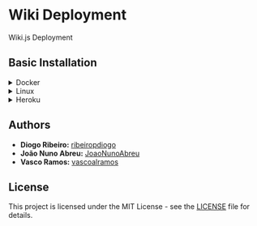 # Wiki Deployment
Wiki.js Deployment

## Basic Installation
<details>
  <summary>Docker</summary>
  
  ## Heading
  1. A numbered
  2. list
     * With some
     * Sub bullets
</details>

<details>
  <summary>Linux</summary>
  
  ### Install PostgreSQL 12
  - Update and install PostgreSQL: `sudo apt update && sudo apt install -y postgresql postgresql-contrib`
  - Create PostgreSQL user: `sudo -u postgres createuser wikijs`
  - Create DB: `sudo -u postgres createdb wiki`
  - Update PostgreSQL user with password: `sudo -u postgres psql -c "ALTER USER wikijs WITH ENCRYPTED PASSWORD 'wikijsrocks'"`
  - Add user access to DB: `sudo -u postgres psql -c "GRANT ALL PRIVILEGES ON DATABASE wiki to wikijs"`
  
  ### Run Wiki.js Server
  Run: `node server`
  
  ### [Optional] Run Wiki.js Server as Service
  - Update user config: `vim wiki.service`
  - Create Service specification: `sudo bash -c 'cat wiki.service > /etc/systemd/system/wiki.service'`
  - Reload systemd: `sudo systemctl reload-daemon`
  - Run the service: `sudo systemctl start wiki`
  - Check Wiki.js service status: `sudo systemtctl status wiki` or see logs with `journalctl -u wiki`
  
  ### Open Wiki.js
  Browse to `http://YOUR-SERVER-IP:3000` to complete setup.
</details>

<details>
  <summary>Heroku</summary>

  ### Initial Setup
  - After creating an account on Heroku, click [here](https://heroku.com/deploy?template=https://github.com/requarks/wiki-heroku/tree/2.x).
  - Wait for heroku to deploy.
  - After a succesfull deploy, select manage app. The deploy will be automatically done in a free tier with PostgreSQL. 
  
 
</details>

## Authors
* **Diogo Ribeiro:** [ribeiropdiogo](https://github.com/ribeiropdiogo)
* **João Nuno Abreu:** [JoaoNunoAbreu](https://github.com/JoaoNunoAbreu)
* **Vasco Ramos:** [vascoalramos](https://vascoalramos.me)

## License
This project is licensed under the MIT License - see the [LICENSE](LICENSE) file for details.
